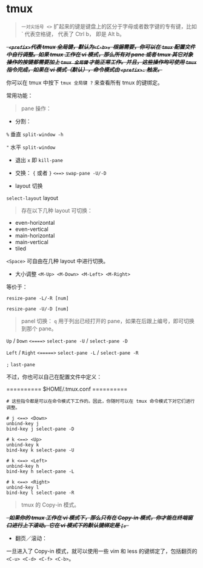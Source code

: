 #  tmux
> `一对尖括号 <>` 扩起来的键是键盘上的区分于字母或者数字键的专有键，比如 `<Space> 代表空格键，<C-b> 代表了 Ctrl b，<M-b> 即是 Alt b。

***~~&nbsp;&nbsp;`<prefix>`代表 tmux 全局键，默认为`<C-b>`。根据需要，你可以在 `tmux` 配置文件中自行调整。如果 tmux 工作在 vi 模式，那么所有对 pane 或者 tmux 其它对象操作的按键都需要加上 `tmux 全局键` 才能正常工作。并且，这些操作均可使用 `tmux` 指令完成，如果在 vi 模式（默认），命令模式由 `<prefix>:` 触发。~~***

你可以在 tmux 中按下 `tmux 全局键 ?` 来查看所有 tmux 的键绑定。

常用功能：

> pane 操作：

+ 分割：

`%` 垂直 `split-window -h`

`"` 水平 `split-window`

+ 退出
 `x` 即 `kill-pane`

+ 交换：
`{` 或者 `}` `<==>` `swap-pane -U/-D`

+ layout 切换

`select-layout` layout

> 存在以下几种 layout 可切换：

+ even-horizontal <M-1>
+ even-vertical <M-2>
+ main-horizontal <M-3>
+ main-vertical <M-4>
+ tiled <M-5>


`<Space>` 可自由在几种 layout 中进行切换。

+ 大小调整
`<M-Up> <M-Down> <M-Left> <M-Right>`

等价于：

`resize-pane -L/-R [num]`

`resize-pane -U/-D [num]`

> panel 切换：
`q` 用于列出已经打开的 pane，如果在后跟上编号，即可切换到那个 pane。

`Up` / `Down` `<====>` `select-pane -U` / `select-pane -D`

`Left` / `Right` `<=====>` `select-pane -L` / `select-pane -R`

`;` `last-pane`

不过，你也可以自己在配置文件中定义：

========== $HOME/.tmux.conf ========== 

```config
# 这些指令都是可以在命令模式下工作的。因此，你随时可以在 tmux 命令模式下对它们进行调整。

# j <==> <Down>
unbind-key j
bind-key j select-pane -D

# k <==> <Up>
unbind-key k
bind-key k select-pane -U

# k <==> <Left>
unbind-key h
bind-key h select-pane -L

# k <==> <Right>
unbind-key l
bind-key l select-pane -R

```

> tmux 的 Copy-in 模式。

***~~&nbsp;&nbsp;如果你的 tmux 工作在 vi 模式下，那么只有在 Copy-in 模式，你才能在终端窗口进行上下滚动。它在 vi 模式下的默认键绑定是 `[`。~~***

+ 翻页／滚动：

一旦进入了 Copy-in 模式，就可以使用一些 vim 和 less 的键绑定了，包括翻页的 `<C-u> <C-d> <C-f> <C-b>`。


